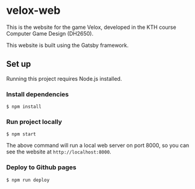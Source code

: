 # velox-web

This is the website for the game Velox, developed in the KTH course Computer Game Design (DH2650).

This website is built using the Gatsby framework.

## Set up

Running this project requires Node.js installed.

### Install dependencies

```
$ npm install
```

### Run project locally

```
$ npm start
```

The above command will run a local web server on port 8000, so you can see the website at `http://localhost:8000`.

### Deploy to Github pages

```
$ npm run deploy
```
